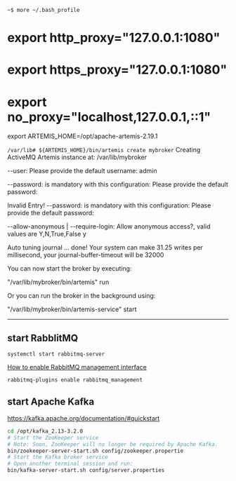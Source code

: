 `~$ more ~/.bash_profile`
# export http_proxy="127.0.0.1:1080"
# export https_proxy="127.0.0.1:1080"
# export no_proxy="localhost,127.0.0.1,::1"
export ARTEMIS_HOME=/opt/apache-artemis-2.19.1

`/var/lib# ${ARTEMIS_HOME}/bin/artemis create mybroker`
Creating ActiveMQ Artemis instance at: /var/lib/mybroker

--user:
Please provide the default username:
admin

--password: is mandatory with this configuration:
Please provide the default password:

Invalid Entry!
--password: is mandatory with this configuration:
Please provide the default password:


--allow-anonymous | --require-login:
Allow anonymous access?, valid values are Y,N,True,False
y

Auto tuning journal ...
done! Your system can make 31.25 writes per millisecond, your journal-buffer-timeout will be 32000

You can now start the broker by executing:  

   "/var/lib/mybroker/bin/artemis" run

Or you can run the broker in the background using:

   "/var/lib/mybroker/bin/artemis-service" start

------------------------------------------------------

## start RabblitMQ ##
`systemctl start rabbitmq-server`

[How to enable RabbitMQ management interface](https://www.codementor.io/@bosunbolawa/how-to-enable-rabbitmq-management-interface-owc5lzg7f)

`rabbitmq-plugins enable rabbitmq_management`


## start Apache Kafka ##

https://kafka.apache.org/documentation/#quickstart

```sh
cd /opt/kafka_2.13-3.2.0
# Start the ZooKeeper service
# Note: Soon, ZooKeeper will no longer be required by Apache Kafka.
bin/zookeeper-server-start.sh config/zookeeper.propertie
# Start the Kafka broker service
# Open another terminal session and run:
bin/kafka-server-start.sh config/server.properties

```
